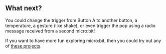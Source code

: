## What next?

You could change the trigger from Button A to another button, a temperature, a gesture (like shake), or even trigger the pop using a radio message received from a second micro:bit!

If you want to have more fun exploring micro:bit, then you could try out any of [these projects](https://projects.raspberrypi.org/en/projects?hardware%5B%5D=microbit).